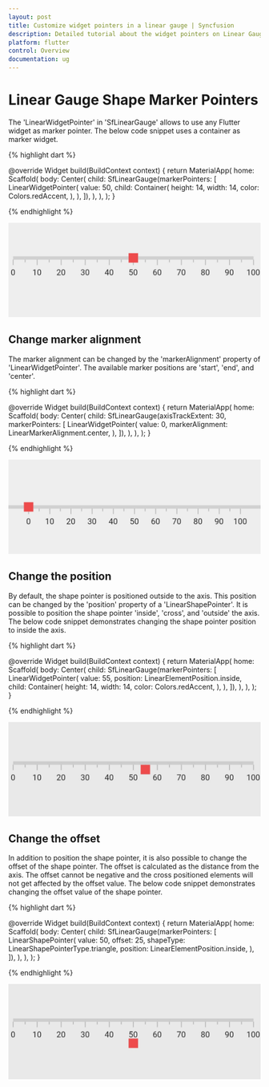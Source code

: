 ```yaml
---
layout: post
title: Customize widget pointers in a linear gauge | Syncfusion
description: Detailed tutorial about the widget pointers on Linear Gauge Flutter widget | Flutter Linear Gauge widget|
platform: flutter
control: Overview
documentation: ug
---
```


# Linear Gauge Shape Marker Pointers

The 'LinearWidgetPointer' in 'SfLinearGauge' allows to use any Flutter widget as marker pointer. The below code snippet uses a container as marker widget.

{% highlight dart %} 

  @override
  Widget build(BuildContext context) {
    return MaterialApp(
      home: Scaffold(
        body: Center(
          child: SfLinearGauge(markerPointers: [
            LinearWidgetPointer(
              value: 50,
              child: Container(
                height: 14,
                width: 14,
                color: Colors.redAccent,
              ),
            ),
          ]),
        ),
      ),
    );
  }
  
{% endhighlight %}

![Change shape pointer elevation](images/widget-pointer/default_widget_pointer.png)

## Change marker alignment

The marker alignment can be changed by the 'markerAlignment' property of 'LinearWidgetPointer'. The available marker positions are 'start', 'end', and 'center'. 

{% highlight dart %} 

  @override
  Widget build(BuildContext context) {
    return MaterialApp(
      home: Scaffold(
        body: Center(
          child: SfLinearGauge(axisTrackExtent: 30, markerPointers: [
            LinearWidgetPointer(
              value: 0,
              markerAlignment: LinearMarkerAlignment.center,
            ),
          ]),
        ),
      ),
    );
  }
  
{% endhighlight %}

![Change shape pointer elevation](images/widget-pointer/widget_alignment.png)

## Change the position

By default, the shape pointer is positioned outside to the axis. This position can be changed by the 'position' property of a 'LinearShapePointer'. It is possible to position the shape pointer 'inside', 'cross', and 'outside' the axis. The below code snippet demonstrates changing the shape pointer position to inside the axis. 

{% highlight dart %} 

  @override
  Widget build(BuildContext context) {
    return MaterialApp(
      home: Scaffold(
        body: Center(
          child: SfLinearGauge(markerPointers: [
            LinearWidgetPointer(
              value: 55,
              position: LinearElementPosition.inside,
              child: Container(
                height: 14,
                width: 14,
                color: Colors.redAccent,
              ),
            ),
          ]),
        ),
      ),
    );
  }
  
{% endhighlight %}

![Change shape pointer elevation](images/widget-pointer/widget_pointer_position.png)

## Change the offset

In addition to position the shape pointer, it is also possible to change the offset of the shape pointer. The offset is calculated as the distance from the axis. The offset cannot be negative and the cross positioned elements will not get affected by the offset value. The below code snippet demonstrates changing the offset value of the shape pointer. 

{% highlight dart %} 

  @override
  Widget build(BuildContext context) {
    return MaterialApp(
      home: Scaffold(
        body: Center(
          child: SfLinearGauge(markerPointers: [
            LinearShapePointer(
              value: 50,
              offset: 25,
              shapeType: LinearShapePointerType.triangle,
              position: LinearElementPosition.inside,
            ),
          ]),
        ),
      ),
    );
  }
  
{% endhighlight %}

![Customize linear gauge bar pointer offset](images/widget-pointer/widget_pointer_offset.png)